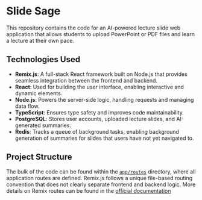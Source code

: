 # Slide Sage

This repository contains the code for an AI-powered lecture slide web application that allows students to upload PowerPoint or PDF files and learn a lecture at their own pace.

## Technologies Used

- **Remix.js**: A full-stack React framework built on Node.js that provides seamless integration between the frontend and backend.
- **React**: Used for building the user interface, enabling interactive and dynamic elements.
- **Node.js**: Powers the server-side logic, handling requests and managing data flow.
- **TypeScript**: Ensures type safety and improves code maintainability.
- **PostgreSQL**: Stores user accounts, uploaded lecture slides, and AI-generated summaries.
- **Redis**: Tracks a queue of background tasks, enabling background generation of summaries for slides that users have not yet navigated to.

## Project Structure

The bulk of the code can be found within the [`app/routes`](./app/routes) directory, where all application routes are defined. Remix.js follows a unique file-based routing convention that does not clearly separate frontend and backend logic. More details on Remix routes can be found in the [official documentation](https://remix.run/docs/en/main/file-conventions/routes)

